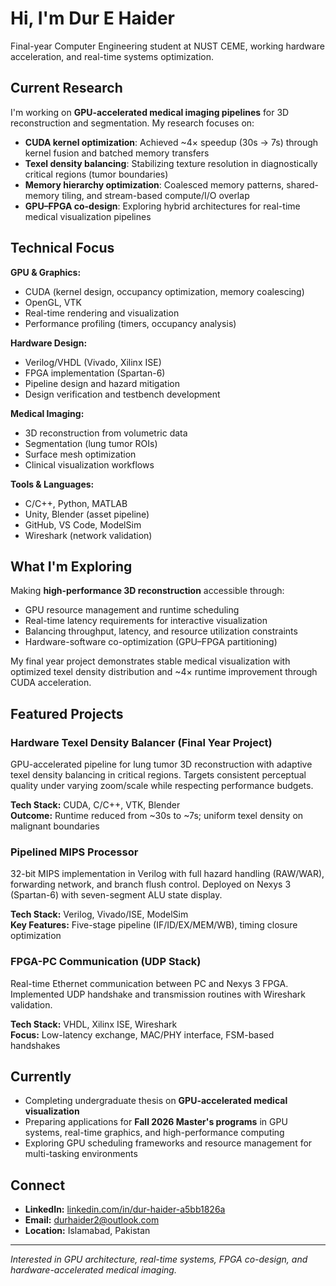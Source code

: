 # Hi, I'm Dur E Haider 

Final-year Computer Engineering student at NUST CEME, working hardware acceleration, and real-time systems optimization.

##  Current Research

I'm working on **GPU-accelerated medical imaging pipelines** for 3D reconstruction and segmentation. My research focuses on:

- **CUDA kernel optimization**: Achieved ~4× speedup (30s → 7s) through kernel fusion and batched memory transfers
- **Texel density balancing**: Stabilizing texture resolution in diagnostically critical regions (tumor boundaries)
- **Memory hierarchy optimization**: Coalesced memory patterns, shared-memory tiling, and stream-based compute/I/O overlap
- **GPU–FPGA co-design**: Exploring hybrid architectures for real-time medical visualization pipelines

##  Technical Focus

**GPU & Graphics:**
- CUDA (kernel design, occupancy optimization, memory coalescing)
- OpenGL, VTK
- Real-time rendering and visualization
- Performance profiling (timers, occupancy analysis)

**Hardware Design:**
- Verilog/VHDL (Vivado, Xilinx ISE)
- FPGA implementation (Spartan-6)
- Pipeline design and hazard mitigation
- Design verification and testbench development

**Medical Imaging:**
- 3D reconstruction from volumetric data
- Segmentation (lung tumor ROIs)
- Surface mesh optimization
- Clinical visualization workflows

**Tools & Languages:**
- C/C++, Python, MATLAB
- Unity, Blender (asset pipeline)
- GitHub, VS Code, ModelSim
- Wireshark (network validation)

##  What I'm Exploring

Making **high-performance 3D reconstruction** accessible through:
- GPU resource management and runtime scheduling
- Real-time latency requirements for interactive visualization
- Balancing throughput, latency, and resource utilization constraints
- Hardware-software co-optimization (GPU–FPGA partitioning)

My final year project demonstrates stable medical visualization with optimized texel density distribution and ~4× runtime improvement through CUDA acceleration.

##  Featured Projects

### Hardware Texel Density Balancer (Final Year Project)
GPU-accelerated pipeline for lung tumor 3D reconstruction with adaptive texel density balancing in critical regions. Targets consistent perceptual quality under varying zoom/scale while respecting performance budgets.

**Tech Stack:** CUDA, C/C++, VTK, Blender  
**Outcome:** Runtime reduced from ~30s to ~7s; uniform texel density on malignant boundaries

### Pipelined MIPS Processor
32-bit MIPS implementation in Verilog with full hazard handling (RAW/WAR), forwarding network, and branch flush control. Deployed on Nexys 3 (Spartan-6) with seven-segment ALU state display.

**Tech Stack:** Verilog, Vivado/ISE, ModelSim  
**Key Features:** Five-stage pipeline (IF/ID/EX/MEM/WB), timing closure optimization

### FPGA-PC Communication (UDP Stack)
Real-time Ethernet communication between PC and Nexys 3 FPGA. Implemented UDP handshake and transmission routines with Wireshark validation.

**Tech Stack:** VHDL, Xilinx ISE, Wireshark  
**Focus:** Low-latency exchange, MAC/PHY interface, FSM-based handshakes

##  Currently

- Completing undergraduate thesis on **GPU-accelerated medical visualization**
- Preparing applications for **Fall 2026 Master's programs** in GPU systems, real-time graphics, and high-performance computing
- Exploring GPU scheduling frameworks and resource management for multi-tasking environments

##  Connect

- **LinkedIn:** [linkedin.com/in/dur-haider-a5bb1826a](https://linkedin.com/in/dur-haider-a5bb1826a)
- **Email:** durhaider2@outlook.com
- **Location:** Islamabad, Pakistan

---

*Interested in GPU architecture, real-time systems, FPGA co-design, and hardware-accelerated medical imaging.*
